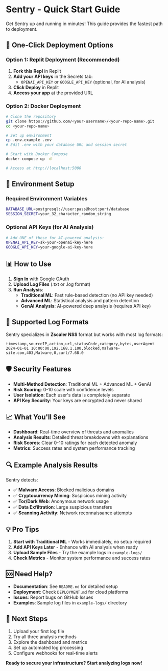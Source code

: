 # Sentry - Quick Start Guide

Get Sentry up and running in minutes! This guide provides the fastest path to deployment.

## 🚀 One-Click Deployment Options

### Option 1: Replit Deployment (Recommended)
1. **Fork this Repl** in Replit
2. **Add your API keys** in the Secrets tab:
   - `OPENAI_API_KEY` or `GOOGLE_API_KEY` (optional, for AI analysis)
3. **Click Deploy** in Replit
4. **Access your app** at the provided URL

### Option 2: Docker Deployment
```bash
# Clone the repository
git clone https://github.com/<your-username>/<your-repo-name>.git
cd <your-repo-name>

# Set up environment
cp .env.example .env
# Edit .env with your database URL and session secret

# Start with Docker Compose
docker-compose up -d

# Access at http://localhost:5000
```

## 🔧 Environment Setup

### Required Environment Variables
```bash
DATABASE_URL=postgresql://user:pass@host:port/database
SESSION_SECRET=your_32_character_random_string
```

### Optional API Keys (for AI Analysis)
```bash
# Add ONE of these for AI-powered analysis:
OPENAI_API_KEY=sk-your-openai-key-here
GOOGLE_API_KEY=your-google-ai-key-here
```

## 📊 How to Use

1. **Sign In** with Google OAuth
2. **Upload Log Files** (.txt or .log format)
3. **Run Analysis**:
   - **Traditional ML**: Fast rule-based detection (no API key needed)
   - **Advanced ML**: Statistical analysis and pattern detection
   - **GenAI Analysis**: AI-powered deep analysis (requires API key)

## 📁 Supported Log Formats

Sentry specializes in **Zscaler NSS** format but works with most log formats:
```
timestamp,sourceIP,action,url,statusCode,category,bytes,userAgent
2024-01-01 10:00:00,192.168.1.100,blocked,malware-site.com,403,Malware,0,curl/7.68.0
```

## 🛡️ Security Features

- **Multi-Method Detection**: Traditional ML + Advanced ML + GenAI
- **Risk Scoring**: 0-10 scale with confidence levels
- **User Isolation**: Each user's data is completely separate
- **API Key Security**: Your keys are encrypted and never shared

## 📈 What You'll See

- **Dashboard**: Real-time overview of threats and anomalies
- **Analysis Results**: Detailed threat breakdowns with explanations
- **Risk Scores**: Clear 0-10 ratings for each detected anomaly
- **Metrics**: Success rates and system performance tracking

## 🔍 Example Analysis Results

Sentry detects:
- ✅ **Malware Access**: Blocked malicious domains
- ✅ **Cryptocurrency Mining**: Suspicious mining activity
- ✅ **Tor/Dark Web**: Anonymous network usage
- ✅ **Data Exfiltration**: Large suspicious transfers
- ✅ **Scanning Activity**: Network reconnaissance attempts

## 💡 Pro Tips

1. **Start with Traditional ML** - Works immediately, no setup required
2. **Add API Keys Later** - Enhance with AI analysis when ready
3. **Upload Sample Files** - Try the example logs in `example-logs/`
4. **Check Metrics** - Monitor system performance and success rates

## 🆘 Need Help?

- **Documentation**: See `README.md` for detailed setup
- **Deployment**: Check `DEPLOYMENT.md` for cloud platforms
- **Issues**: Report bugs on GitHub Issues
- **Examples**: Sample log files in `example-logs/` directory

## 🎯 Next Steps

1. Upload your first log file
2. Try all three analysis methods
3. Explore the dashboard and metrics
4. Set up automated log processing
5. Configure webhooks for real-time alerts

**Ready to secure your infrastructure? Start analyzing logs now!**